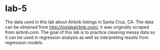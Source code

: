 # lab-5
The data used in this lab about Airbnb listings in Santa Cruz, CA. The data can be obtained from http://insideairbnb.com/; it was originally scraped from airbnb.com. The goal of this lab is to practice cleaning messy data so it can be used in regression analysis as well as interpreting results from regression models. 
